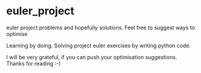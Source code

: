 # euler_project
euler project problems and hopefully solutions. Feel free to suggest ways to optimise

Learning by doing. Solving project euler exercises by writing python code. 

I will be very grateful, if you can push your optimisation suggestions. Thanks for reading :-) 
